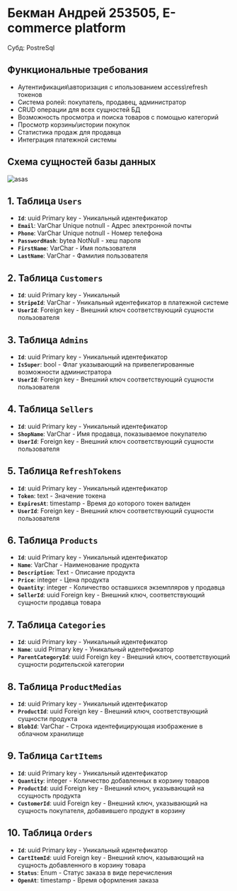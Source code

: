 # Бекман Андрей 253505, E-commerce platform
Субд: PostreSql
## Функциональные требования
- Аутентификация\авторизация с ипользованием access\refresh токенов
- Система ролей: покупатель, продавец, администратор
- CRUD операции для всех сущностей БД
- Возможность просмотра и поиска товаров с помощью категорий
- Просмотр корзины\истории покупок
- Статистика продаж для продавца
- Интеграция платежной системы
## Схема сущностей базы данных
![asas](https://github.com/user-attachments/assets/ec5b32ad-e9b6-49bc-b3e2-bc3b26570be0)

## 1. Таблица **`Users`** 
- **`Id`**: uuid Primary key - Уникальный идентефикатор
- **`Email`**: VarChar Unique notnull - Адрес электронной почты
- **`Phone`**: VarChar Unique notnull - Номер телефона
- **`PasswordHash`**: bytea NotNull - хеш пароля
- **`FirstName`**: VarChar - Имя пользователя
- **`LastName`**: VarChar - Фамилия пользователя
## 2. Таблица **`Customers`** 
- **`Id`**: uuid Primary key - Уникальный 
- **`StripeId`**: VarChar - Уникальный идентефикатор в платежной системе
- **`UserId`**:  Foreign key - Внешний ключ соответствующий сущности пользователя
## 3. Таблица **`Admins`** 
- **`Id`**: uuid Primary key - Уникальный идентефикатор
- **`IsSuper`**: bool - Флаг указывающий на привелегированные возможности администратора
- **`UserId`**:  Foreign key - Внешний ключ соответствующий сущности пользователя
## 4. Таблица **`Sellers`** 
- **`Id`**: uuid Primary key - Уникальный идентефикатор
- **`ShopName`**:  VarChar - Имя продавца, показываемое покупателю
- **`UserId`**:  Foreign key - Внешний ключ соответствующий сущности пользователя
## 5. Таблица **`RefreshTokens`** 
- **`Id`**: uuid Primary key - Уникальный идентефикатор
- **`Token`**: text - Значение токена
- **`ExpiresAt`**: timestamp - Время до которого токен валиден
- **`UserId`**:  Foreign key - Внешний ключ соответствующий сущности пользователя
## 6. Таблица **`Products`** 
- **`Id`**: uuid Primary key - Уникальный идентефикатор
- **`Name`**: VarChar - Наименование продукта
- **`Description`**: Text - Описание продукта
- **`Price`**: integer - Цена продукта
- **`Quantity`**: integer - Количество оставшихся экземпляров у продавца
- **`SellerId`**: uuid Foreign key - Внешний ключ, соответствующий сущности продавца товара
## 7. Таблица **`Categories`** 
- **`Id`**: uuid Primary key - Уникальный идентефикатор
- **`Name`**: uuid Primary key - Уникальный идентефикатор
- **`ParentCategoryId`**: uuid Foreign key - Внешний ключ, соответствующий сущности родительской категории
## 8. Таблица **`ProductMedias`** 
- **`Id`**: uuid Primary key - Уникальный идентефикатор
- **`ProductId`**: uuid Foreign key - Внешний ключ, соответствующий сущности продукта
- **`BlobId`**: VarChar - Строка идентефицирующая изображение в облачном хранилище
## 9. Таблица **`CartItems`** 
- **`Id`**: uuid Primary key - Уникальный идентефикатор
- **`Quantity`**: integer - Количество добавленных в корзину товаров
- **`ProductId`**: uuid Foreign key - Внешний ключ, указывающий на ссущность продукта
- **`CustomerId`**: uuid Foreign key - Внешний ключ, указывающий на сущность покупателя, добавившего продукт в корзину
## 10. Таблица **`Orders`** 
- **`Id`**: uuid Primary key - Уникальный идентефикатор
- **`CartItemId`**: uuid Foreign key - Внешний ключ, казывающий на сущность добавленного в корзину товара
- **`Status`**: Enum - Статус заказа в виде перечисления
- **`OpenAt`**: timestamp - Время оформления заказа

